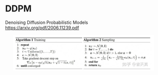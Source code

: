 # DDPM

Denoising Diffusion Probabilistic Models
https://arxiv.org/pdf/2006.11239.pdf

<div align=center><img src="../Files/ddpm.jpg" width=90%></div>

